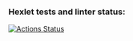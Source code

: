 ### Hexlet tests and linter status:
[![Actions Status](https://github.com/enareel/frontend-project-46/workflows/hexlet-check/badge.svg)](https://github.com/enareel/frontend-project-46/actions)
